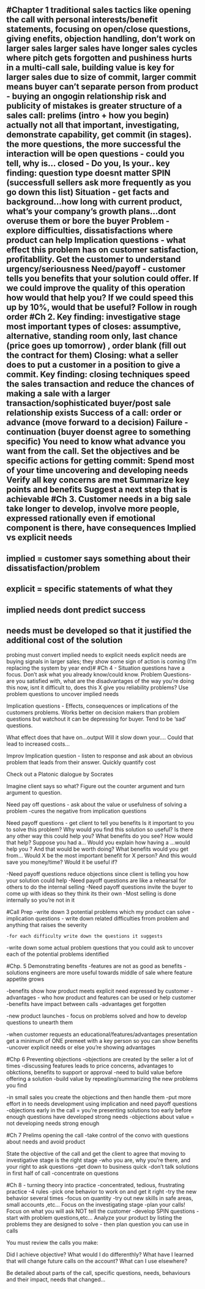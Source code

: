#Chapter 1
traditional sales tactics like opening the call with personal interests/benefit statements, focusing on open/close questions, giving enefits, objection handling, don’t work on larger sales
larger sales have longer sales cycles where pitch gets forgotten and pushiness hurts in a multi-call sale, building value is key for larger sales due to size of commit,
larger commit means buyer can’t separate person from product - buying an ongogin relationship
risk and publicity of mistakes is greater
structure of a sales call: prelims (intro + how you begin) actually not all that important, investigating, demonstrate capability, get commit (in stages).
the more questions, the more successful the interaction will be
open questions - could you tell, why is…
closed - Do you, Is your..
key finding: question type doesnt matter
SPIN (successfull sellers ask more frequently as you go down this list)
Situation - get facts and background...how long with current product, what’s your company’s growth plans...dont overuse them or bore the buyer
Problem - explore difficulties, dissatisfactions where product can help
Implication questions - what effect this problem has on customer satisfaction, profitabllity. Get the customer to understand urgency/seriousness
Need/payoff - customer tells you benefits that your solution could offer. If we could improve the quality of this operation how would that help you? If we could speed this up by 10%, would that be useful?
Follow in rough order
#Ch 2.
Key finding: investigative stage most important
types of closes: assumptive, alternative, standing room only, last chance (price goes up tomorrow) , order blank (fill out the contract for them)
Closing: what a seller does to put a customer in a position to give a commit.
Key finding: closing techniques speed the sales transaction and reduce the chances of making a sale with a larger transaction/sophisticated buyer/post sale relationship exists
Success of a call: order or advance (move forward to a decision)
Failure - continuation (buyer doenst agree to something specific)
You need to know what advance you want from the call. Set the objectives and be specific
actions for getting commit:
Spend most of your time uncovering and developing needs
Verify all key concerns are met
Summarize key points and benefits
Suggest a next step that is achievable
#Ch 3. Customer needs in a big sale
take longer to develop, involve more people, expressed rationally even if emotional component is there, have consequences
Implied vs explicit needs
-
implied = customer says something about their dissatisfaction/problem
-
explicit = specific statements of what they
-
implied needs dont predict success
-
needs must be developed so that it justified the additional cost of the solution
-
probing must convert implied needs to explicit needs
explicit needs are buying signals in larger sales; they show some sign of action is coming (I’m replacing the system by year end)#
#Ch 4 -
Situation questions have a focus. Don’t ask what you already know/could know.
Problem Questions- are you satisfied with, what are the disadvantages of the way you’re doing this now, isnt it difficult to, does this X give you reliability problems?
Use problem questions to uncover implied needs

Implication questions - Effects, consequences or implications of the customers problems. Works better on decision makers than problem questions but watchout it can be depressing for buyer. Tend to be ‘sad’ questions.


What effect does that have on...output
Will it slow down your….
Could that lead to increased costs...

Improv Implication question - listen to response and ask about an obvious problem that leads from their answer. Quickly quantify cost

Check out a Platonic dialogue by Socrates

Imagine client says so what? Figure out the counter argument and turn argument to question.

Need pay off questions - ask about the value or usefulness of solving a problem
-cures the negative from implication questions

Need payoff questions - get client to tell you benefits
Is it important to you to solve this problem?
Why would you find this solution so useful?
Is there any other way this could help you?
What benefits do you see?
How would that help?
Suppose you had a…
Would you explain how having a ...would help you ?
And that would be worth doing?
What benefits would you get from…
Would X be the most important benefit for X person?
And this would save you money/time?
Would it be useful if?




-Need payoff questions reduce objections since client is telling you how your solution could help
-Need payoff questions are like a rehearsal for others to do the internal selling
-Need payoff questions invite the buyer to come up with ideas so they think its their own
-Most selling is done internally so you’re not in it


#Call Prep
-write down 3 potential problems which my product can solve
    -implication questions - write down related difficulties frrom problem and anything that raises the severity

    -for each difficulty write down the questions it suggests

-write down some actual problem questions that you could ask to uncover each of the potential problems identified

#Chp. 5 Demonstrating benefits
-features are not as good as benefits
-solutions engineers are more useful towards middle of sale where feature appetite grows

-benefits show how product meets explicit need expressed by customer
-advantages - who how product and features can be used or help customer 
-benefits have impact between calls
-advantages get forgotten

-new product launches - focus on problems solved and how to develop questions to unearth them

-when customer requests an educational/features/advantages presentation get a minimum of ONE premeet with a key person so you can show benefits
-uncover explicit needs or else you’re showing advantages

#Chp 6 Preventing objections
-objections are created by the seller a lot of times
-discussing features leads to price concerns, advantages to obkctions, benefits to support or approval
-need to build value before offering a solution
-build value by repeating/summarizing the new problems you find

-in small sales you create the objections and then handle them
-put more effort in to needs development using implication and need payoff questions
-objections early in the call = you’re presenting solutions too early before enough questions have developed strong needs
-objections about value = not developing needs strong enough

#Ch 7 Prelims opening the call
-take control of the convo with questions about needs and avoid product

State the objective of the call and get the client to agree that moving to investigative stage is the right stage
-who you are, why you’re there, and your right to ask questions
-get down to business quick
-don’t talk solutions in first half of call
-concentrate on questions

#Ch 8 - turning theory into practice
-concentrated, tedious, frustrating practice
-4 rules
-pick one behavior to work on and get it right
-try the new behavior several times
-focus on quantity 
-try out new skills in safe areas, small accounts ,etc…
Focus on the investigating stage
-plan your calls! Focus on what you will ask NOT tell the customer
-develop SPIN questions - start with problem questions,etc...
Analyze your product by listing the problems they are designed to solve - then plan question you can use in calls

You must review the calls you make:
 
Did I achieve objective?
What would I do differenthly?
What have I learned that will change future calls on the account?
What can I use elsewhere?

Be detailed about parts of the call, specific questions, needs, behaviours and their impact, needs that changed...
